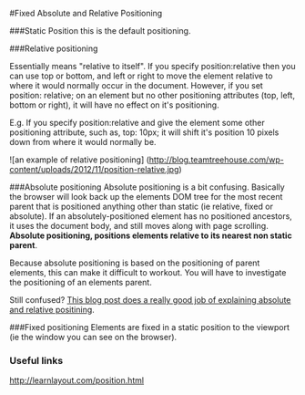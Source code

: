 #Fixed Absolute and Relative Positioning

###Static Position
this is the default positioning.

###Relative positioning

Essentially means "relative to itself". If you specify position:relative then you can use top or bottom, and left or right to move the element relative to where it would normally occur in the document. However, if you set position: relative; on an element but no other positioning attributes (top, left, bottom or right), it will have no effect on it's positioning.

E.g. If you specify position:relative and give the element some other positioning attribute, such as, top: 10px; it will shift it's position 10 pixels down from where it would normally be.

![an example of relative positioning] (http://blog.teamtreehouse.com/wp-content/uploads/2012/11/position-relative.jpg)


###Absolute positioning
Absolute positioning is a bit confusing. Basically the browser will look back up the elements DOM tree for the most recent parent that is positioned anything other than static (ie relative, fixed or absolute).  If an absolutely-positioned element has no positioned ancestors, it uses the document body, and still moves along with page scrolling. **Absolute positioning, positions elements relative to its nearest non static parent**.

Because absolute positioning is based on the positioning of parent elements, this can make it difficult to workout. You will have to investigate the positioning of an elements parent.

Still confused? [This blog post does a really good job of explaining absolute and relative positining](https://css-tricks.com/absolute-positioning-inside-relative-positioning/).

###Fixed positioning
Elements are fixed in a static position to the viewport (ie the window you can see on the browser).




### Useful links
http://learnlayout.com/position.html
